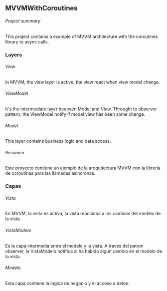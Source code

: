 ## MVVMWithCoroutines

###### Project summary
This project contains a example of MVVM architecture with the coroutines library to async calls.

### Layers

###### View
In MVVM, the view layer is active, the view react when view model change.

###### ViewModel
It's the intermediate layer beetwen Model and View. Throught to observer pattern, the ViewModel notify if model view has been some change.

###### Model
This layer contains business logic and data access.


###### Resumen
Este proyecto contiene un ejemplo de la arcquitectura MVVM con la libreria de coroutinas para las llamadas asincronas.

### Capas

###### Vista
En MVVM, la vista es activa, la vista reacciona a los cambios del modelo de la vista.

###### VistaModelo
Es la capa intermedia entre el modelo y la vista. A traves del patron observer, la VistaModelo notifica si ha habido algun cambio en el modelo de la vista.

###### Modelo
Esta capa contiene la logica de negocio y el acceso a datos.